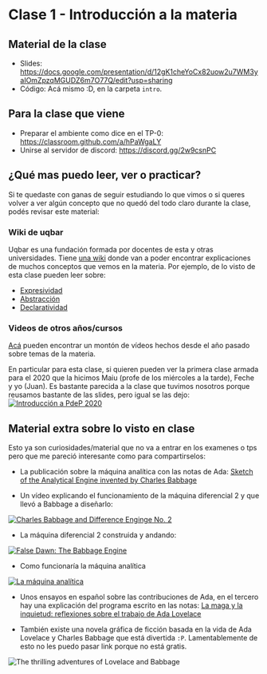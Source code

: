 # Clase 1 - Introducción a la materia

## Material de la clase

- Slides: https://docs.google.com/presentation/d/12gK1cheYoCx82uow2u7WM3yaIOmZpzqMGUDZ6m7O77Q/edit?usp=sharing
- Código: Acá mismo :D, en la carpeta `intro`.

## Para la clase que viene
- Preparar el ambiente como dice en el TP-0:
https://classroom.github.com/a/hPaWgaLY
- Unirse al servidor de discord:
https://discord.gg/2w9csnPC

## ¿Qué mas puedo leer, ver o practicar?

Si te quedaste con ganas de seguir estudiando lo que vimos o si queres volver a ver algún concepto que no quedó del todo claro durante la clase, podés revisar este material:

### Wiki de uqbar

Uqbar es una fundación formada por docentes de esta y otras universidades. Tiene [una wiki](http://wiki.uqbar.org/wiki/articles/expresividad.html) donde van a poder encontrar explicaciones de muchos conceptos que vemos en la materia. Por ejemplo, de lo visto de esta clase pueden leer sobre: 
- [Expresividad](http://wiki.uqbar.org/wiki/articles/expresividad.html)
- [Abstracción](http://wiki.uqbar.org/wiki/articles/abstraccion.html)
- [Declaratividad](http://wiki.uqbar.org/wiki/articles/declaratividad.html)


### Videos de otros años/cursos
[Acá](https://www.pdep.com.ar/material/videos) pueden encontrar un montón de vídeos hechos desde el año pasado sobre temas de la materia.

En particular para esta clase, si quieren pueden ver la primera clase armada para el 2020 que la hicimos Maiu (profe de los miércoles a la tarde), Feche y yo (Juan). Es bastante parecida a la clase que tuvimos nosotros porque reusamos bastante de las slides, pero igual se las dejo:
[![Introducción a PdeP 2020](https://img.youtube.com/vi/NrgosnyOWNU/0.jpg)](https://youtu.be/NrgosnyOWNU "Introducción a PdeP 2020")

## Material extra sobre lo visto en clase

Esto ya son curiosidades/material que no va a entrar en los examenes o tps pero que me pareció interesante como para compartirselos:

- La publicación sobre la máquina analítica con las notas de Ada: [Sketch of the Analytical Engine invented by Charles Babbage](https://www.fourmilab.ch/babbage/sketch.html)

- Un vídeo explicando el funcionamiento de la máquina diferencial 2 y que llevó a Babbage a diseñarlo:

[![Charles Babbage and Difference Enginge No. 2](https://img.youtube.com/vi/7K5p_tBcrd0/0.jpg)](https://youtu.be/7K5p_tBcrd0 "Charles Babbage and Difference Enginge No. 2")

- La máquina diferencial 2 construida y andando:

[![False Dawn: The Babbage Engine](https://img.youtube.com/vi/XSkGY6LchJs/0.jpg)](https://youtu.be/XSkGY6LchJs "False Dawn: The Babbage Engine")

- Como funcionaría la máquina analítica

[![La máquina analítica](https://img.youtube.com/vi/5rtKoKFGFSM/0.jpg)](https://youtu.be/5rtKoKFGFSM "La máquina analítica")

- Unos ensayos en español sobre las contribuciones de Ada, en el tercero hay una explicación del programa escrito en las notas: [La maga y la inquietud: reflexiones sobre el trabajo de Ada Lovelace](https://colectivodisonancia.net/wp-content/uploads/2021/04/La-Maga-y-la-Inquietud_online.pdf)

- También existe una novela gráfica de ficción basada en la vida de Ada Lovelace y Charles Babbage que está divertida `:P`. Lamentablemente de esto no les puedo pasar link porque no está gratis.

![The thrilling adventures of Lovelace and Babbage](https://images-na.ssl-images-amazon.com/images/I/91Al-vESJEL.jpg)
